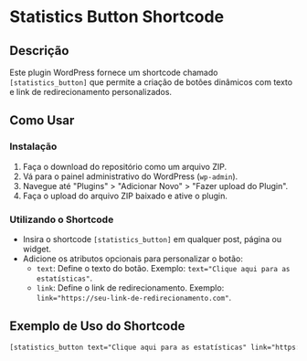 # Statistics Button Shortcode

## Descrição

Este plugin WordPress fornece um shortcode chamado `[statistics_button]` que permite a criação de botões dinâmicos com texto e link de redirecionamento personalizados.

## Como Usar

### Instalação

1. Faça o download do repositório como um arquivo ZIP.
2. Vá para o painel administrativo do WordPress (`wp-admin`).
3. Navegue até "Plugins" > "Adicionar Novo" > "Fazer upload do Plugin".
4. Faça o upload do arquivo ZIP baixado e ative o plugin.

### Utilizando o Shortcode

- Insira o shortcode `[statistics_button]` em qualquer post, página ou widget.
- Adicione os atributos opcionais para personalizar o botão:
  - `text`: Define o texto do botão. Exemplo: `text="Clique aqui para as estatísticas"`.
  - `link`: Define o link de redirecionamento. Exemplo: `link="https://seu-link-de-redirecionamento.com"`.

## Exemplo de Uso do Shortcode

```html
[statistics_button text="Clique aqui para as estatísticas" link="https://seu-link-de-redirecionamento.com"]
